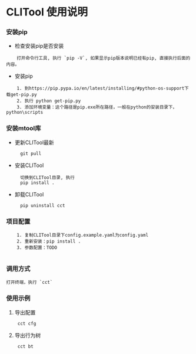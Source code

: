 # CLITool 使用说明

### 安装pip

+ 检查安装pip是否安装

```
    打开命令行工具, 执行 `pip -V`, 如果显示pip版本说明已经有pip, 直接执行后面的内容。
```

+ 安装pip

```
    1. 到https://pip.pypa.io/en/latest/installing/#python-os-support下载get-pip.py
    2. 执行 python get-pip.py
    3. 添加环境变量：这个路径是pip.exe所在路径，一般在python的安装目录下，python\scripts

```

### 安装mtool库

+ 更新CLITool最新

        git pull

+ 安装CLITool

        切换到CLITool目录, 执行
        pip install .

+ 卸载CLITool

        pip uninstall cct

### 项目配置

```
    1. 复制CLITool目录下config.example.yaml为config.yaml
    2. 重新安装：pip install .
    3. 参数配置：TODO
    
```

### 调用方式

    打开终端，执行 `cct`

### 使用示例

1. 导出配置

    	cct cfg

2. 导出行为树

        cct bt